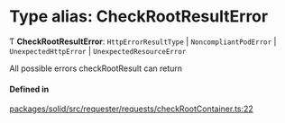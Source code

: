 # Type alias: CheckRootResultError

Ƭ **CheckRootResultError**: `HttpErrorResultType` \| `NoncompliantPodError` \| `UnexpectedHttpError` \| `UnexpectedResourceError`

All possible errors checkRootResult can return

#### Defined in

[packages/solid/src/requester/requests/checkRootContainer.ts:22](https://github.com/o-development/ldo/blob/b955d3b/packages/solid/src/requester/requests/checkRootContainer.ts#L22)
